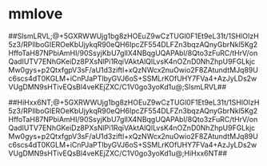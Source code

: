 # mmlove
##SlsmLRVL;@+5GXRWWUjg1bg8zHOEuZ9wCzTUGl0F1Et9eL31t/1SHlOIzH5z3/RPIlboGIEROeKbUjykqR90eQH6IpcZF554DLFZn3bqzAQnyGbrNkl5Kg2HffoTaH87NPbiAmHI/90SsyjKbU7glIX4NBqgUQAPAbl/8Qto3zFuRC/tHrV/onQadIUTV7ENhGKeiDz8PXsNlPi1RqiVAktAlQlLvsK4nOZnD0NhZhpU9FGLkjcMw0gys+p2QtxfgpV3sF/aU1d3ziftl+xQzNWcx2nuOwio2F8ZAtundtMJq89Uc6scs4dT0KGLM+iCnPJaPTlbyGVJ6oS+SSMLrKOfUHY7FVa4+AzJyLDs2wVUgDMN9sHTivEQsBl4veKEjZXC/C1V0go3yoKd1u@;SlsmLRVL##

##HiHxx6NT;@+5GXRWWUjg1bg8zHOEuZ9wCzTUGl0F1Et9eL31t/1SHlOIzH5z3/RPIlboGIEROeKbUjykqR90eQH6IpcZF554DLFZn3bqzAQnyGbrNkl5Kg2HffoTaH87NPbiAmHI/90SsyjKbU7glIX4NBqgUQAPAbl/8Qto3zFuRC/tHrV/onQadIUTV7ENhGKeiDz8PXsNlPi1RqiVAktAlQlLvsK4nOZnD0NhZhpU9FGLkjcMw0gys+p2QtxfgpV3sF/aU1d3ziftl+xQzNWcx2nuOwio2F8ZAtundtMJq89Uc6scs4dT0KGLM+iCnPJaPTlbyGVJ6oS+SSMLrKOfUHY7FVa4+AzJyLDs2wVUgDMN9sHTivEQsBl4veKEjZXC/C1V0go3yoKd1u@;HiHxx6NT##
